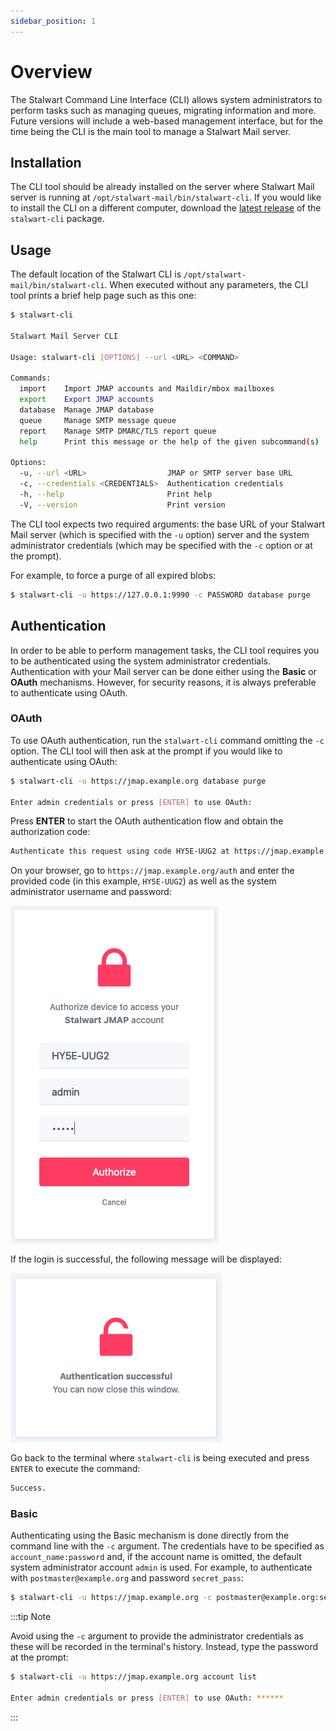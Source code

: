```yaml
---
sidebar_position: 1
---
```


# Overview

The Stalwart Command Line Interface (CLI) allows system administrators to perform tasks such as managing queues, migrating information and more. 
Future versions will include a web-based management interface, but for the time being the CLI is the main tool to manage a Stalwart Mail server.

## Installation

The CLI tool should be already installed on the server where Stalwart Mail server is running at `/opt/stalwart-mail/bin/stalwart-cli`. 
If you would like to install the CLI on a different computer, download the [latest release](https://github.com/stalwartlabs/mail-server/releases/latest/) of the `stalwart-cli` package.

## Usage

The default location of the Stalwart CLI is `/opt/stalwart-mail/bin/stalwart-cli`. When executed without any parameters, the CLI tool prints a brief help page such as this one:

```bash
$ stalwart-cli

Stalwart Mail Server CLI

Usage: stalwart-cli [OPTIONS] --url <URL> <COMMAND>

Commands:
  import    Import JMAP accounts and Maildir/mbox mailboxes
  export    Export JMAP accounts
  database  Manage JMAP database
  queue     Manage SMTP message queue
  report    Manage SMTP DMARC/TLS report queue
  help      Print this message or the help of the given subcommand(s)

Options:
  -u, --url <URL>                  JMAP or SMTP server base URL
  -c, --credentials <CREDENTIALS>  Authentication credentials
  -h, --help                       Print help
  -V, --version                    Print version
```

The CLI tool expects two required arguments: the base URL of your Stalwart Mail server (which is specified with the ``-u`` option) server and the system administrator credentials (which may be specified with the ``-c`` option or at the prompt).

For example, to force a purge of all expired blobs:

```bash
$ stalwart-cli -u https://127.0.0.1:9990 -c PASSWORD database purge
```

## Authentication

In order to be able to perform management tasks, the CLI tool requires you to be authenticated using the system administrator credentials. Authentication with your Mail server can be done either
using the **Basic** or **OAuth** mechanisms. However, for security reasons, it is always preferable to authenticate using OAuth. 

### OAuth

To use OAuth authentication, run the ``stalwart-cli`` command omitting the ``-c`` option. The CLI tool
will then ask at the prompt if you would like to authenticate using OAuth:

```bash
$ stalwart-cli -u https://jmap.example.org database purge

Enter admin credentials or press [ENTER] to use OAuth: 
```

Press __ENTER__ to start the OAuth authentication flow and obtain the authorization code:

```bash
Authenticate this request using code HY5E-UUG2 at https://jmap.example.org/auth. Please ENTER when done.
```

On your browser, go to ``https://jmap.example.org/auth`` and enter the provided code (in this example,
``HY5E-UUG2``) as well as the system administrator username and password:

![OAuth Login](./img/oauth_login.png)

If the login is successful, the following message will be displayed:

![OAuth Login](./img/oauth_success.png)

Go back to the terminal where ``stalwart-cli`` is being executed and press ``ENTER`` to execute
the command:

```bash
Success.
```

### Basic

Authenticating using the Basic mechanism is done directly from the command line with the ``-c`` argument.
The credentials have to be specified as ``account_name:password`` and, if the account name is omitted, the 
default system administrator account ``admin`` is used.
For example, to authenticate with ``postmaster@example.org`` and password ``secret_pass``:

```bash
$ stalwart-cli -u https://jmap.example.org -c postmaster@example.org:secret_pass account list
```

:::tip Note

Avoid using the ``-c`` argument to provide the administrator credentials as these
will be recorded in the terminal's history. Instead, type the password at the prompt:

```bash
$ stalwart-cli -u https://jmap.example.org account list

Enter admin credentials or press [ENTER] to use OAuth: ******
```

:::
